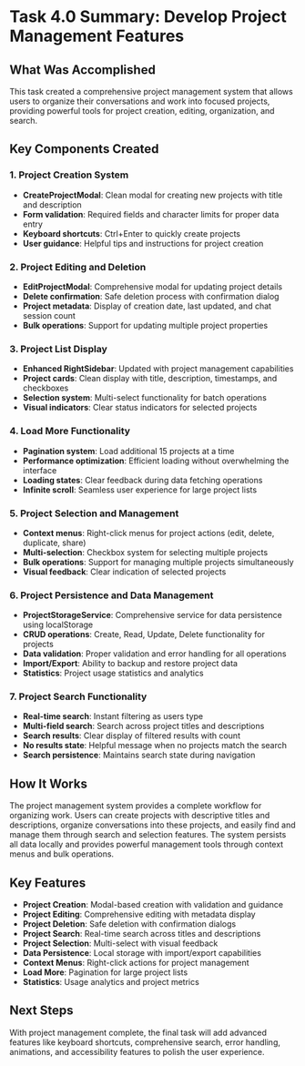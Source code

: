 # Task 4.0 Summary: Develop Project Management Features

## What Was Accomplished

This task created a comprehensive project management system that allows users to organize their conversations and work into focused projects, providing powerful tools for project creation, editing, organization, and search.

## Key Components Created

### 1. Project Creation System
- **CreateProjectModal**: Clean modal for creating new projects with title and description
- **Form validation**: Required fields and character limits for proper data entry
- **Keyboard shortcuts**: Ctrl+Enter to quickly create projects
- **User guidance**: Helpful tips and instructions for project creation

### 2. Project Editing and Deletion
- **EditProjectModal**: Comprehensive modal for updating project details
- **Delete confirmation**: Safe deletion process with confirmation dialog
- **Project metadata**: Display of creation date, last updated, and chat session count
- **Bulk operations**: Support for updating multiple project properties

### 3. Project List Display
- **Enhanced RightSidebar**: Updated with project management capabilities
- **Project cards**: Clean display with title, description, timestamps, and checkboxes
- **Selection system**: Multi-select functionality for batch operations
- **Visual indicators**: Clear status indicators for selected projects

### 4. Load More Functionality
- **Pagination system**: Load additional 15 projects at a time
- **Performance optimization**: Efficient loading without overwhelming the interface
- **Loading states**: Clear feedback during data fetching operations
- **Infinite scroll**: Seamless user experience for large project lists

### 5. Project Selection and Management
- **Context menus**: Right-click menus for project actions (edit, delete, duplicate, share)
- **Multi-selection**: Checkbox system for selecting multiple projects
- **Bulk operations**: Support for managing multiple projects simultaneously
- **Visual feedback**: Clear indication of selected projects

### 6. Project Persistence and Data Management
- **ProjectStorageService**: Comprehensive service for data persistence using localStorage
- **CRUD operations**: Create, Read, Update, Delete functionality for projects
- **Data validation**: Proper validation and error handling for all operations
- **Import/Export**: Ability to backup and restore project data
- **Statistics**: Project usage statistics and analytics

### 7. Project Search Functionality
- **Real-time search**: Instant filtering as users type
- **Multi-field search**: Search across project titles and descriptions
- **Search results**: Clear display of filtered results with count
- **No results state**: Helpful message when no projects match the search
- **Search persistence**: Maintains search state during navigation

## How It Works

The project management system provides a complete workflow for organizing work. Users can create projects with descriptive titles and descriptions, organize conversations into these projects, and easily find and manage them through search and selection features. The system persists all data locally and provides powerful management tools through context menus and bulk operations.

## Key Features

- **Project Creation**: Modal-based creation with validation and guidance
- **Project Editing**: Comprehensive editing with metadata display
- **Project Deletion**: Safe deletion with confirmation dialogs
- **Project Search**: Real-time search across titles and descriptions
- **Project Selection**: Multi-select with visual feedback
- **Data Persistence**: Local storage with import/export capabilities
- **Context Menus**: Right-click actions for project management
- **Load More**: Pagination for large project lists
- **Statistics**: Usage analytics and project metrics

## Next Steps

With project management complete, the final task will add advanced features like keyboard shortcuts, comprehensive search, error handling, animations, and accessibility features to polish the user experience.

